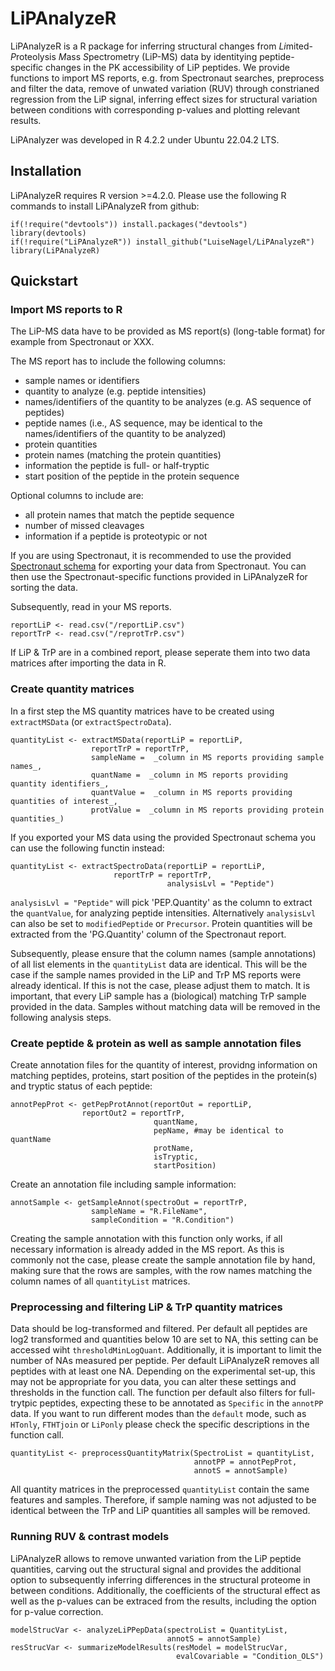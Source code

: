 # LiPAnalyzeR

LiPAnalyzeR is a R package for inferring structural changes from *Li*mited-*P*roteolysis *M*ass *S*pectrometry (LiP-MS) data by identitying peptide-specific changes in the PK accessibility of LiP peptides. We provide functions to import MS reports, e.g. from Spectronaut searches, preprocess and filter the data, remove of unwated variation (RUV) through constrianed regression from the LiP signal, inferring effect sizes for structural variation between conditions with corresponding p-values and plotting relevant results. 

LiPAnalyzer was developed in R 4.2.2 under Ubuntu 22.04.2 LTS.

## Installation

LiPAnalyzeR requires R version >=4.2.0. Please use the following R commands to install LiPAnalyzeR from github:
```
if(!require("devtools")) install.packages("devtools")
library(devtools)
if(!require("LiPAnalyzeR")) install_github("LuiseNagel/LiPAnalyzeR")
library(LiPAnalyzeR)
```

## Quickstart

### Import MS reports to R

The LiP-MS data have to be provided as MS report(s) (long-table format) for example from Spectronaut or XXX. 

The MS report has to include the following columns:
- sample names or identifiers
- quantity to analyze (e.g. peptide intensities)
- names/identifiers of the quantity to be analyzes (e.g. AS sequence of peptides)
- peptide names (i.e., AS sequence, may be identical to the names/identifiers of the quantity to be analyzed) 
- protein quantities
- protein names (matching the protein quantities)
- information the peptide is full- or half-tryptic
- start position of the peptide in the protein sequence

Optional columns to include are:
- all protein names that match the peptide sequence
- number of missed cleavages
- information if a peptide is proteotypic or not

If you are using Spectronaut, it is recommended to use the provided [Spectronaut schema](https://github.com/LuiseNagel/LiPAnalyzeR/blob/main/SpectroSchema_LipAnalyzerOut.rs) for exporting your data from Spectronaut. You can then use the Spectronaut-specific functions provided in LiPAnalyzeR for sorting the data.


Subsequently, read in your MS reports.

```
reportLiP <- read.csv("/reportLiP.csv")
reportTrP <- read.csv("/reprotTrP.csv")
```

If LiP & TrP are in a combined report, please seperate them into two data matrices after importing the data in R.


### Create quantity matrices

In a first step the MS quantity matrices have to be created using ```extractMSData``` (or ```extractSpectroData```). 

```
quantityList <- extractMSData(reportLiP = reportLiP, 
			      reportTrP = reportTrP,
			      sampleName =  _column in MS reports providing sample names_,
			      quantName =  _column in MS reports providing quantity identifiers_,
			      quantValue =  _column in MS reports providing quantities of interest_,
			      protValue =  _column in MS reports providing protein quantities_)
```


If you exported your MS data using the provided Spectronaut schema you can use the following functin instead:

```
quantityList <- extractSpectroData(reportLiP = reportLiP, 
			           reportTrP = reportTrP,
                                   analysisLvl = "Peptide")
```

```analysisLvl = "Peptide"``` will pick 'PEP.Quantity' as the column to extract the ```quantValue```, for analyzing peptide intensities. Alternatively ```analysisLvl``` can also be set to ```modifiedPeptide``` or ```Precursor```. Protein quantities will be extracted from the 'PG.Quantity' column of the Spectronaut report.



Subsequently, please ensure that the column names (sample annotations) of all list elements in the ```quantityList``` data are identical. This will be the case if the sample names provided in the LiP and TrP MS reports were already identical. If this is not the case, please adjust them to match. It is important, that every LiP sample has a (biological) matching TrP sample provided in the data. Samples without matching data will be removed in the following analysis steps.


### Create peptide & protein as well as sample annotation files

Create annotation files for the quantity of interest, providng information on matching peptides, proteins, start position of the peptides in the protein(s) and tryptic status of each peptide:

```
annotPepProt <- getPepProtAnnot(reportOut = reportLiP, 
				reportOut2 = reportTrP,
                            	quantName,
                            	pepName, #may be identical to quantName
                            	protName,
                            	isTryptic,
                            	startPosition)

```

Create an annotation file including sample information:

```
annotSample <- getSampleAnnot(spectroOut = reportTrP,
			      sampleName = "R.FileName",
			      sampleCondition = "R.Condition")
```

Creating the sample annotation with this function only works, if all necessary information is already added in the MS report. As this is commonly not the case, please create the sample annotation file by hand, making sure that the rows are samples, with the row names matching the column names of all ```quantityList``` matrices.


### Preprocessing and filtering LiP & TrP quantity matrices

Data should be log-transformed and filtered. Per default all peptides are log2 transformed and quantities below 10 are set to NA, this setting can be accessed wiht ```thresholdMinLogQuant```. Additionally, it is important to limit the number of NAs measured per peptide. Per default LiPAnalyzeR removes all peptides with at least one NA. Depending on the experimental set-up, this may not be appropriate for you data, you can alter these settings and thresholds in the function call. The function per default also filters for full-trytpic peptides, expecting these to be annotated as ```Specific``` in the ```annotPP``` data. If you want to run different modes than the ```default``` mode, such as ```HTonly```, ```FTHTjoin``` or ```LiPonly``` please check the specific descriptions in the function call. 
```
quantityList <- preprocessQuantityMatrix(SpectroList = quantityList,
                                         annotPP = annotPepProt,
                                         annotS = annotSample)
```
All quantity matrices in the preprocessed ```quantityList``` contain the same features and samples. Therefore, if sample naming was not adjusted to be identical between the TrP and LiP quantities all samples will be removed. 


### Running RUV & contrast models

LiPAnalyzeR allows to remove unwanted variation from the LiP peptide quantities, carving out the structural signal and provides the additional option to subsequently inferring differences in the structural proteome in between conditions. Additionally, the coefficients of the structural effect as well as the p-values can be extraced from the results, including the option for p-value correction.

```
modelStrucVar <- analyzeLiPPepData(spectroList = QuantityList, 
                                   annotS = annotSample)
resStrucVar <- summarizeModelResults(resModel = modelStrucVar, 
                                     evalCovariable = "Condition_OLS")
```
